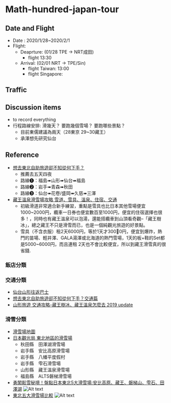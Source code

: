 Math-hundred-japan-tour
=====

## Date and Flight   
- Date  : 2020/1/28~2020/2/1
- Flight:
  - Deaprture: (01/28 TPE -> NRT成田)
    - flight 13:30
  - Arrival: (02/01 NRT -> TPE/Sin)
      - flight Taiwan: 13:00
      - flight Singapore:
## Traffic
  
## Discussion items
- to record everything
- 行程路線安排: 滑幾天？ 要跑幾個雪場？ 要跑哪些景點？
    - 目前東儒建議為兩天（28東京 29~30藏王）
    - 承澤想先研究仙台






## Reference
- [想去東北自助旅遊卻不知從何下手？](http://tohoku.letsgojp.com/archives/19063)
  - 推薦去五天四夜
  - 路線❶：福島➠山形➠仙台➠福島
  - 路線❷：岩手➠青森➠秋田
  - 路線❸：仙台➠花卷/盛岡➠久慈➠三澤
- [藏王溫泉滑雪場攻略 雪道、雪具、溫泉、住宿、交通](https://hiromishi.com/2018/12/zao.html)
  - 初級滑道非常適合新手練習，重點是雪具也比日本其他雪場便宜1000~2000円，纜車一日券也便宜數百至1000円，便宜的住宿選擇也很多！，同時也有藏王溫泉可以泡湯，還能搭纜車到山頂看奇觀–「藏王樹冰」，總之藏王不只是滑雪而已，也是一個純觀光旅遊的好景點。
  - 雪具（不含衣服）租2天6000円，等於1天才3000円，便宜到爆炸，熱門的苗場、輕井澤、GALA湯澤或北海道的熱門雪場，1天的板+鞋的Set都是5000~6000円，而且連租
      2天也不會比較便宜，所以到藏王滑雪真的很省錢. 
      
### 飯店分類

### 交通分類
- [仙台山形往返巴士](https://nancyik2001.pixnet.net/blog/post/226658525)
- [想去東北自助旅遊卻不知從何下手？交通篇](http://tohoku.letsgojp.com/archives/19234/)
- [山形旅遊 交通攻略-藏王樹冰、藏王溫泉怎麼去 2019 update](https://www.travalearth.com/post-30705298/)
### 滑雪分類
- [滑雪場地圖](http://www.zao-ski.or.jp/wp-content/uploads/2016/10/2018Map.pdf)
- [日本觀光局 東北地區的滑雪場](https://www.welcome2japan.tw/attractions/rest/ski/tohoku.html)
  - 秋田縣　田澤湖滑雪場
  - 岩手縣　安比高原滑雪場
  - 岩手縣　八幡平度假村
  - 岩手縣　雫石滑雪場
  - 山形縣　藏王溫泉滑雪場
  - 福島縣　ALTS磐梯滑雪場
- [勇闖鬆雪秘境！盤點日本東北5大滑雪場:安比高原、藏王、磐梯山、雫石、田澤湖](https://solomo.xinmedia.com/ski/109138-japan)
 ![Alt text](https://icrvb3jy.xinmedia.com/solomo/article/109138/1E5AE489-0D0A-368A-8AC6-75699A4EB9A7.jpg)
- [東北五大滑雪場比較](https://spiceup.io/sendai_ski)
![Alt text](https://assets-cdn00.seespice.com/website/images/articles/sendai_ski/img_001.jpg)

